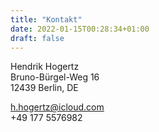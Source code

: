 ```yaml
---
title: "Kontakt"
date: 2022-01-15T00:28:34+01:00
draft: false
---
```


Hendrik Hogertz \
Bruno-Bürgel-Weg 16 \
12439 Berlin, DE

h.hogertz@icloud.com \
+49 177 5576982
